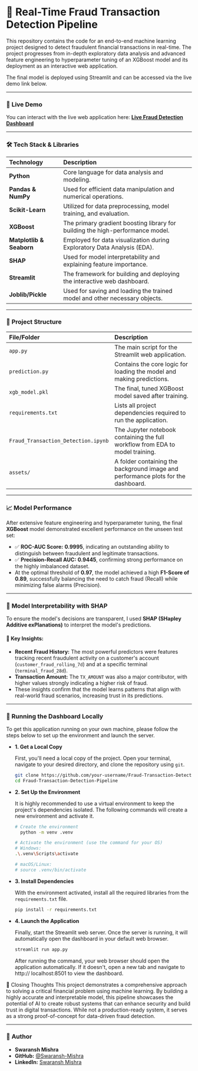 # 🚀 Real-Time Fraud Transaction Detection Pipeline

This repository contains the code for an end-to-end machine learning project designed to detect fraudulent financial transactions in real-time. The project progresses from in-depth exploratory data analysis and advanced feature engineering to hyperparameter tuning of an XGBoost model and its deployment as an interactive web application.

The final model is deployed using Streamlit and can be accessed via the live demo link below.

---
### 🚀 **Live Demo**

You can interact with the live web application here:
**[Live Fraud Detection Dashboard](https://fraud-transaction-detection-pipeline-bg33chnvzh5ybpu9b44ybl.streamlit.app/)**



---
### 🛠️ **Tech Stack & Libraries**

| Technology | Description |
| :--- | :--- |
| **Python** | Core language for data analysis and modeling. |
| **Pandas & NumPy** | Used for efficient data manipulation and numerical operations. |
| **Scikit-Learn** | Utilized for data preprocessing, model training, and evaluation. |
| **XGBoost** | The primary gradient boosting library for building the high-performance model. |
| **Matplotlib & Seaborn** | Employed for data visualization during Exploratory Data Analysis (EDA). |
| **SHAP** | Used for model interpretability and explaining feature importance. |
| **Streamlit** | The framework for building and deploying the interactive web dashboard. |
| **Joblib/Pickle** | Used for saving and loading the trained model and other necessary objects. |

---
### 📂 **Project Structure**

| File/Folder | Description |
| :--- | :--- |
| `app.py` | The main script for the Streamlit web application. |
| `prediction.py` | Contains the core logic for loading the model and making predictions. |
| `xgb_model.pkl` | The final, tuned XGBoost model saved after training. |
| `requirements.txt` | Lists all project dependencies required to run the application. |
| `Fraud_Transaction_Detection.ipynb` | The Jupyter notebook containing the full workflow from EDA to model training. |
| `assets/` | A folder containing the background image and performance plots for the dashboard. |

---
### 📈 **Model Performance**

After extensive feature engineering and hyperparameter tuning, the final **XGBoost** model demonstrated excellent performance on the unseen test set:

-   ✅ **ROC-AUC Score:** **0.9995**, indicating an outstanding ability to distinguish between fraudulent and legitimate transactions.
-   ✅ **Precision-Recall AUC:** **0.9445**, confirming strong performance on the highly imbalanced dataset.
-   At the optimal threshold of **0.97**, the model achieved a high **F1-Score of 0.89**, successfully balancing the need to catch fraud (Recall) while minimizing false alarms (Precision).

---
### 🧠 **Model Interpretability with SHAP**

To ensure the model's decisions are transparent, I used **SHAP (SHapley Additive exPlanations)** to interpret the model's predictions.

#### 🔑 **Key Insights:**
-   **Recent Fraud History:** The most powerful predictors were features tracking recent fraudulent activity on a customer's account (`customer_fraud_rolling_7d`) and at a specific terminal (`terminal_fraud_28d`).
-   **Transaction Amount:** The `TX_AMOUNT` was also a major contributor, with higher values strongly indicating a higher risk of fraud.
-   These insights confirm that the model learns patterns that align with real-world fraud scenarios, increasing trust in its predictions.

---
### 🔧 Running the Dashboard Locally

To get this application running on your own machine, please follow the steps below to set up the environment and launch the server.

* **1. Get a Local Copy**

    First, you'll need a local copy of the project. Open your terminal, navigate to your desired directory, and clone the repository using `git`.

    ```bash
    git clone https://github.com/your-username/Fraud-Transaction-Detection-Pipeline.git
    cd Fraud-Transaction-Detection-Pipeline
    ```

* **2. Set Up the Environment**

    It is highly recommended to use a virtual environment to keep the project's dependencies isolated. The following commands will create a new environment and activate it.

    ```bash
    # Create the environment
      python -m venv .venv

    # Activate the environment (use the command for your OS)
    # Windows:
    .\.venv\Scripts\activate
    
    # macOS/Linux:
    # source .venv/bin/activate
    ```

* **3. Install Dependencies**

    With the environment activated, install all the required libraries from the `requirements.txt` file.

    ```bash
    pip install -r requirements.txt
    ```

* **4. Launch the Application**

    Finally, start the Streamlit web server. Once the server is running, it will automatically open the dashboard in your default web browser.

    ```bash
    streamlit run app.py
    ```

    After running the command, your web browser should open the application automatically. If it doesn't, open a new tab and navigate to http:// localhost:8501 to view the dashboard.
  
🙌 Closing Thoughts
This project demonstrates a comprehensive approach to solving a critical financial problem using machine learning. By building a highly accurate and interpretable model, this pipeline showcases the potential of AI to create robust systems that can enhance security and build trust in digital transactions. While not a production-ready system, it serves as a strong proof-of-concept for data-driven fraud detection.

---
### 👤 **Author**

- **Swaransh Mishra**
- **GitHub:** [@Swaransh-Mishra](https://github.com/Swaransh-Mishra)
- **LinkedIn:** [Swaransh Mishra](https://www.linkedin.com/in/#)
